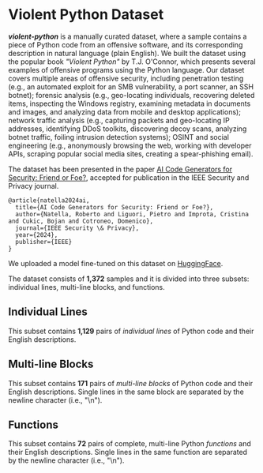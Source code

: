 # Violent Python Dataset

***violent-python*** is a manually curated dataset, where a sample contains a piece of Python code from an offensive software, and its corresponding description in natural language (plain English). We built the dataset using the popular book _"Violent Python"_ by T.J. O'Connor, which presents several examples of offensive programs using the Python language. Our dataset covers multiple areas of offensive security, including penetration testing (e.g., an automated exploit for an SMB vulnerability, a port scanner, an SSH botnet); forensic analysis (e.g., geo-locating individuals, recovering deleted items, inspecting the Windows registry, examining metadata in documents and images, and analyzing data from mobile and desktop applications); network traffic analysis (e.g., capturing packets and geo-locating IP addresses, identifying DDoS toolkits, discovering decoy scans, analyzing botnet traffic, foiling intrusion detection systems); OSINT and social engineering (e.g., anonymously browsing the web, working with developer APIs, scraping popular social media sites, creating a spear-phishing email). 


The dataset has been presented in the paper [AI Code Generators for Security: Friend or Foe?](https://ieeexplore.ieee.org/abstract/document/10418104), accepted for publication in the IEEE Security and Privacy journal.

```
@article{natella2024ai,
  title={AI Code Generators for Security: Friend or Foe?},
  author={Natella, Roberto and Liguori, Pietro and Improta, Cristina and Cukic, Bojan and Cotroneo, Domenico},
  journal={IEEE Security \& Privacy},
  year={2024},
  publisher={IEEE}
}
```

We uploaded a model fine-tuned on this dataset on [HuggingFace](https://huggingface.co/dessertlab/violent-python-CodeBERT).

The dataset consists of __1,372__ samples and it is divided into three subsets: individual lines, multi-line blocks, and functions. 


## Individual Lines

This subset contains __1,129__ pairs of _individual lines_ of Python code and their English descriptions.

## Multi-line Blocks

This subset contains __171__ pairs of _multi-line blocks_ of Python code and their English descriptions. Single lines in the same block are separated by the newline character (i.e., "\n").

## Functions

This subset contains __72__ pairs of complete, multi-line Python _functions_ and their English descriptions. Single lines in the same function are separated by the newline character (i.e., "\n").


